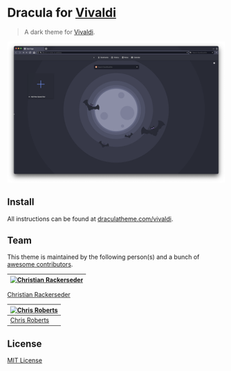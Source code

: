 # Dracula for [Vivaldi](https://vivaldi.com)

> A dark theme for [Vivaldi](https://vivaldi.com).

![Screenshot](./screenshot.png)

## Install

All instructions can be found at [draculatheme.com/vivaldi](https://draculatheme.com/vivaldi).

## Team

This theme is maintained by the following person(s) and a bunch of [awesome contributors](https://github.com/dracula/template/graphs/contributors).

[![Christian Rackerseder](https://avatars1.githubusercontent.com/u/149248?v=3&s=70)](https://github.com/screendriver) |
--- |
[Christian Rackerseder](https://github.com/screendriver)

[![Chris Roberts](https://github.com/Xtopher98.png?size=70)](https://github.com/screendriver) |
--- |
[Chris Roberts](https://github.com/Xtopher98) |

## License

[MIT License](./LICENSE)

